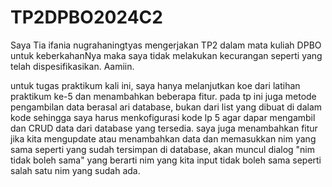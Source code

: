 # TP2DPBO2024C2

Saya Tia ifania nugrahaningtyas mengerjakan TP2 dalam mata kuliah DPBO untuk keberkahanNya maka saya tidak melakukan kecurangan seperti yang telah dispesifikasikan. Aamiin.

untuk tugas praktikum kali ini, saya hanya melanjutkan koe dari latihan praktikum ke-5 dan menambahkan beberapa fitur. pada tp ini juga metode pengambilan data berasal ari database, bukan dari list yang dibuat di dalam kode sehingga saya harus menkofigurasi kode lp 5 agar dapar mengambil dan CRUD data dari database yang tersedia. saya juga menambahkan fitur jika kita mengupdate atau menambahkan data dan memasukkan nim yang sama seperti yang sudah tersimpan di database, akan muncul dialog "nim tidak boleh sama" yang berarti nim yang kita input tidak boleh sama seperti salah satu nim yang sudah ada.
